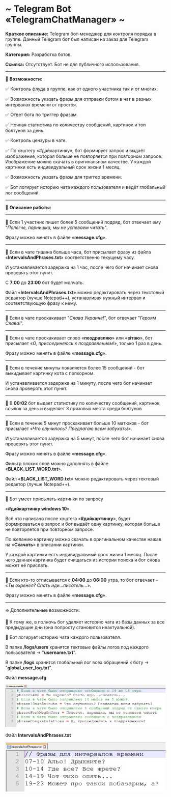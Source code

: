 # ~ Telegram Bot «TelegramChatManager» ~

**Краткое описание:** Telegram бот-менеджер для контроля порядка в группе. Данный Telegram бот был написан на заказ для Telegram группы.

**Категория:** Разработка ботов.

**Ссылка:** Отсутствует. Бот не для публичного использования.

-----------------------------------

🔻 **Возможности:**

✅ Контроль флуда в группе, как от одного участника так и от многих.

✅ Возможность указать фразы для отправки ботом в чат в разных интервалах времени от простоя.

✅ Ответ бота по триггер фразам.

✅ Ночная статистика по количеству сообщений, картинок и топ болтунов за день.

✅ Контроль цензуры в чате.

✅ По хэштегу «#дайкартинку», бот формирует запрос и выдаёт изображение, которая больше не повторяется при повторном запросе. Изображение можно скачать в оригинальном качестве. У каждой картинки есть индивидуальный срок жизни 1 месяц.

✅ Возможность указать фразы для триггер времени.

✅ Бот логирует историю чата каждого пользователя и ведёт глобальный лог сообщений.

-----------------------------------

🔻 **Описание работы:**

-----------------------------------

🔹 Если 1 участник пишет более 5 сообщений подряд, бот отвечает ему "*Полегче, парнишка, мы не успеваем читать*".

Фразу можно менять в файле «**message.cfg**».

-----------------------------------

🔹 Если в чате тишина больше часа, бот присылает фразу из файла «**IntervalsAndPhrases.txt**» соответственно текущему часу.

И устанавливается задержка на 1 час, после чего бот начинает снова проверять этот пункт.

С **7:00** до **23:00** бот будет молчать.

Файл «**IntervalsAndPhrases.txt**» можно редактировать через текстовый редактор (лучше Notepad++),
устанавливая нужный интервал и соответствующую фразу к нему.

-----------------------------------

🔹 Если в чате проскакивает "*Слава Украине!*", бот отвечает "*Героям Слава!*".

-----------------------------------

🔹 Если в чате проскакивает слово «**поздравляю**» или «**вiтаю**», бот присылает «*О, присоединяюсь к поздравлениям!*», только 1 раз в день.

Фразу можно менять в файле «**message.cfg**».

-----------------------------------

🔹 Если в течение минуты появляется более 15 сообщений - бот выкидывает картинку кота с попкорном.

И устанавливается задержка на 1 минуту, после чего бот начинает снова проверять этот пункт.

-----------------------------------

🔹 В **00:02** бот выдает статистику по количеству сообщений, картинок, ссылок за день и выделяет 3 призовых места среди болтунов

-----------------------------------

🔹 Если в течение 5 минут проскакивает больше 10 матюков - бот присылает «*Что случилось? Предлагаю всем забухать!*».

И устанавливается задержка на 5 минут, после чего бот начинает снова проверять этот пункт.

Фразу можно менять в файле «**message.cfg**».

Фильтр плохих слов можно дополнять в файле «**BLACK_LIST_WORD.txt**».

Файл «**BLACK_LIST_WORD.txt**» можно редактировать через тектовый редактор (лучше Notepad++).

-----------------------------------

🔹 Бот умеет присылать картинки по запросу

«**#дайкартинку windows 10**».

Всё что написано после хэштега «**#дайкартинку**», будет формироваться в запрос и бот выдаёт одну картинку, которая больше не повторяется при повторном запросе.

По желанию картинку можно скачать в оригинальном качестве нажав на «**Скачать**» в описании картинки.

У каждой картинки есть индивидуальный срок жизни 1 месяц. После чего данная картинка будет очищаться из истории поиска и бот снова может её прислать.

-----------------------------------

🔹 Если кто-то отписывается с **04:00** до **06:00** утра, то бот отвечает – «*Ты охренел? Спать иди...писатель...*».

Фразу можно менять в файле «**message.cfg**».

-----------------------------------

❇️ Дополнительные возможности:

🔸 К тому же, в полночь бот удаляет историю чата из базы данных за все предыдущие дни (она попросту становится неактуальной).

🔸 Бот логирует историю чата каждого пользователя.
	
В папке **/logs/users** хранятся тектовые файлы логов под каждого пользователя -> "**username.txt**".
	
В папке **/logs** хранится глобальный лог всех обращений к боту -> "**global_user_log.txt**".

Файл **message.cfg**

![screen1](https://github.com/LexaCoronos/TelegramChatManager/blob/master/img/screenshot1.jpg)

Файл **IntervalsAndPhrases.txt**

![screen2](https://github.com/LexaCoronos/TelegramChatManager/blob/master/img/screenshot2.jpg)
